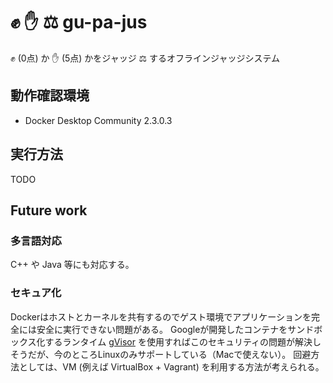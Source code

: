 # :fist: :hand: :balance_scale: gu-pa-jus

:fist: (0点) か :hand: (5点) かをジャッジ :balance_scale: するオフラインジャッジシステム


## 動作確認環境

- Docker Desktop Community 2.3.0.3


## 実行方法

TODO


## Future work

### 多言語対応

C++ や Java 等にも対応する。

### セキュア化

Dockerはホストとカーネルを共有するのでゲスト環境でアプリケーションを完全には安全に実行できない問題がある。
Googleが開発したコンテナをサンドボックス化するランタイム [gVisor](https://github.com/google/gvisor) を使用すればこのセキュリティの問題が解決しそうだが、今のところLinuxのみサポートしている（Macで使えない）。
回避方法としては、VM (例えば VirtualBox + Vagrant) を利用する方法が考えられる。

